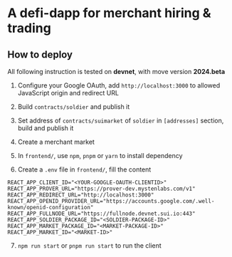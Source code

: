 # A defi-dapp for merchant hiring & trading

## How to deploy

All following instruction is tested on **devnet**, with move version **2024.beta**

1. Configure your Google OAuth, add `http://localhost:3000` to allowed JavaScript origin and redirect URL

2. Build `contracts/soldier` and publish it

3. Set address of `contracts/suimarket` of `soldier` in `[addresses]` section, build and publish it

4. Create a merchant market

5. In `frontend/`, use `npm`, `pnpm` or `yarn` to install dependency

6. Create a `.env` file in `frontend/`, fill the content

```
REACT_APP_CLIENT_ID="<YOUR-GOOGLE-OAUTH-CLIENTID>"
REACT_APP_PROVER_URL="https://prover-dev.mystenlabs.com/v1"
REACT_APP_REDIRECT_URL="http://localhost:3000"
REACT_APP_OPENID_PROVIDER_URL="https://accounts.google.com/.well-known/openid-configuration"
REACT_APP_FULLNODE_URL="https://fullnode.devnet.sui.io:443"
REACT_APP_SOLDIER_PACKAGE_ID="<SOLDIER-PACKAGE-ID>"
REACT_APP_MARKET_PACKAGE_ID="<MARKET-PACKAGE-ID>"
REACT_APP_MARKET_ID="<MARKET-ID>"
```

7. `npm run start` or `pnpm run start` to run the client